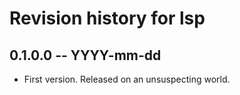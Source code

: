 # Revision history for lsp

## 0.1.0.0 -- YYYY-mm-dd

* First version. Released on an unsuspecting world.
